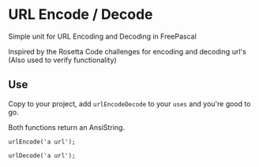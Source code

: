# URL Encode / Decode
Simple unit for URL Encoding and Decoding in FreePascal

Inspired by the Rosetta Code challenges for encoding and decoding url's (Also used to verify functionality)

## Use
Copy to your project, add `urlEncodeDecode` to your `uses` and you're good to go.

Both functions return an AnsiString.

`urlEncode('a url');`

`urlDecode('a url');`
